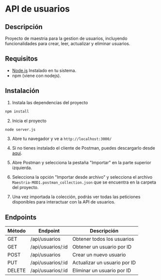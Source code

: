 # API de usuarios

## Descripción
Proyecto de maestria para la gestion de usuarios, incluyendo funcionalidades para crear, leer, actualizar y eliminar usuarios.

## Requisitos

- [Node.js](https://nodejs.org/) 
Instalado en tu sistema.
- npm (viene con nodejs).

## Instalación

1. Instala las dependencias del proyecto
```bash
npm install
```

2. Inicia el proyecto
```bash
node server.js
```
3. Abre tu navegador y ve a `http://localhost:3000/`
   
4. Si no tienes instalado el cliente de Postman, puedes descargarlo desde [aqui](https://www.postman.com/downloads/).

5. Abre Postman y selecciona la pestaña "Importar" en la parte superior izquierda.

6. Selecciona la opción "Importar desde archivo" y selecciona el archivo `Maestria-MOD1.postman_collection.json` que se encuentra en la carpeta del proyecto.

6. Una vez importada la colección, podrás ver todas las peticiones disponibles para interactuar con la API de usuarios.

## Endpoints
| Método | Endpoint                | Descripción                          |
|--------|-------------------------|--------------------------------------|
| GET    | /api/usuarios           | Obtener todos los usuarios           |
| GET    | /api/usuarios/:id       | Obtener un usuario por ID            |
| POST   | /api/usuarios           | Crear un nuevo usuario               |
| PUT    | /api/usuarios/:id       | Actualizar un usuario por ID         |
| DELETE | /api/usuarios/:id       | Eliminar un usuario por ID           |
